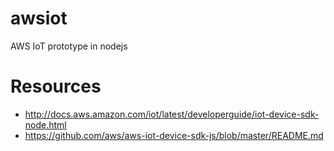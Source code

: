 # awsiot
AWS IoT prototype in nodejs

# Resources
* http://docs.aws.amazon.com/iot/latest/developerguide/iot-device-sdk-node.html
* https://github.com/aws/aws-iot-device-sdk-js/blob/master/README.md
